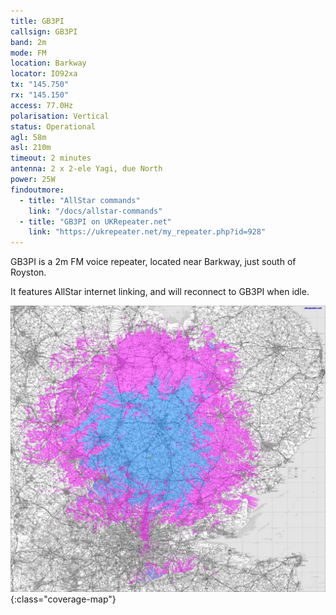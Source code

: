 ```yaml
---
title: GB3PI
callsign: GB3PI
band: 2m
mode: FM
location: Barkway
locator: IO92xa
tx: "145.750"
rx: "145.150"
access: 77.0Hz
polarisation: Vertical
status: Operational
agl: 58m
asl: 210m
timeout: 2 minutes
antenna: 2 x 2-ele Yagi, due North
power: 25W
findoutmore:
  - title: "AllStar commands"
    link: "/docs/allstar-commands"
  - title: "GB3PI on UKRepeater.net"
    link: "https://ukrepeater.net/my_repeater.php?id=928"
---
```

GB3PI is a 2m FM voice repeater, located near Barkway, just south of Royston.

It features AllStar internet linking, and will reconnect to GB3PI when idle.

[![Coverage map for GB3PI](/assets/coverage/gb3pi.jpg)](https://ukrepeater.net/repeatermaps/gb3pi.jpg){:class="coverage-map"}